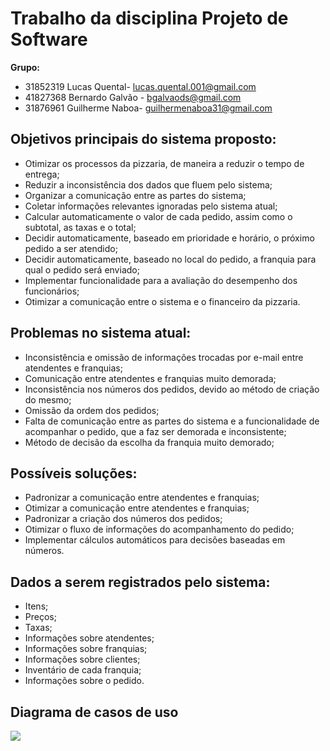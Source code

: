 # Trabalho da disciplina Projeto de Software 

**Grupo:**
- 31852319 Lucas Quental- lucas.quental.001@gmail.com
- 41827368 Bernardo Galvão - bgalvaods@gmail.com
- 31876961 Guilherme Naboa- guilhermenaboa31@gmail.com

## **Objetivos principais do sistema proposto:** 
- Otimizar os processos da pizzaria, de maneira a reduzir o tempo de entrega;
- Reduzir a inconsistência dos dados que fluem pelo sistema; 
- Organizar a comunicação entre as partes do sistema;
- Coletar informações relevantes ignoradas pelo sistema atual; 
- Calcular automaticamente o valor de cada pedido, assim como o subtotal, as taxas e o total; 
- Decidir automaticamente, baseado em prioridade e horário, o próximo pedido a ser atendido; 
- Decidir automaticamente, baseado no local do pedido, a franquia para qual o pedido será enviado; 
- Implementar funcionalidade para a avaliação do desempenho dos funcionários;
- Otimizar a comunicação entre o sistema e o financeiro da pizzaria.

## **Problemas no sistema atual:**
- Inconsistência e omissão de informações trocadas por e-mail entre atendentes e franquias;
- Comunicação entre atendentes e franquias muito demorada;
- Inconsistência nos números dos pedidos, devido ao método de criação do mesmo; 
- Omissão da ordem dos pedidos; 
- Falta de comunicação entre as partes do sistema e a funcionalidade de acompanhar o pedido, que a faz ser demorada e inconsistente; 
- Método de decisão da escolha da franquia muito demorado;

## **Possíveis soluções:**
- Padronizar a comunicação entre atendentes e franquias; 
- Otimizar a comunicação entre atendentes e franquias;
- Padronizar a criação dos números dos pedidos; 
- Otimizar o fluxo de informações do acompanhamento do pedido; 
- Implementar cálculos automáticos para decisões baseadas em números.

## **Dados a serem registrados pelo sistema:**
- Itens; 
- Preços;
- Taxas;
- Informações sobre atendentes;
- Informações sobre franquias; 
- Informações sobre clientes;
- Inventário de cada franquia;
- Informações sobre o pedido.

## Diagrama de casos de uso
![](https://github.com/lucasquental/Proj-Software/blob/master/casos%20de%20uso.jpg)
